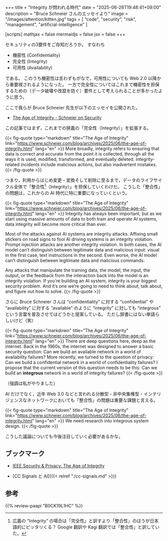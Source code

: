+++
title = "Integrity が問われる時代"
date =  "2025-06-28T19:48:41+09:00"
description = "Bruce Schneier さんのエッセイより"
image = "/images/attention/kitten.jpg"
tags = [ "code", "security", "risk", "management", "artificial-intelligence" ]

[scripts]
  mathjax = false
  mermaidjs = false
  jsx = false
+++

セキュリティの3要件をご存知だろうか。
すなわち

- 機密性 (Confidentiality)
- 完全性 (Integrity)
- 可用性 (Availability)

である。
このうち機密性は言わずもがなで，可用性についても Web 2.0 以降から重要視されるようになった。
一方で完全性についてはこれまで機密性を担保するための（データ破壊や改竄を防ぐ）要件として考えられることが多かったように思う。

ここで我らが Bruce Schneier 先生が以下のエッセイを公開された。

- [The Age of Integrity - Schneier on Security](https://www.schneier.com/blog/archives/2025/06/the-age-of-integrity.html)

この記事ではまず，これまでの狭義の「完全性（Integrity）」を拡張する。

{{< fig-quote type="markdown" title="The Age of Integrity" link="https://www.schneier.com/blog/archives/2025/06/the-age-of-integrity.html" lang="en" >}}
More broadly, integrity refers to ensuring that data is correct and accurate from the point it is collected, through all the ways it is used, modified, transformed, and eventually deleted. Integrity-related incidents include malicious actions, but also inadvertent mistakes.
{{< /fig-quote >}}

つまり，利用からはじめ変更・変換そして削除に至るまで，データのライフサイクル全体で「整合性[^i1]（Integrity）」を担保していくわけだ。
こうした「整合性」の問題は，これからの AI 時代に特に重要になっていくという。

[^i1]: 広義の “Integrity” の場合は「完全性」と訳すより「整合性」のほうが日本語的にピッタリくる？ Google 翻訳や Kagi 翻訳では「整合性」と訳していた。

{{< fig-quote type="markdown" title="The Age of Integrity" link="https://www.schneier.com/blog/archives/2025/06/the-age-of-integrity.html" lang="en" >}}
Integrity has always been important, but as we start using massive amounts of data to both train and operate AI systems, data integrity will become more critical than ever.

Most of the attacks against AI systems are integrity attacks. Affixing small stickers on road signs to fool AI driving systems is an integrity violation. Prompt injection attacks are another integrity violation. In both cases, the AI model can’t distinguish between legitimate data and malicious input: visual in the first case, text instructions in the second. Even worse, the AI model can’t distinguish between legitimate data and malicious commands.

Any attacks that manipulate the training data, the model, the input, the output, or the feedback from the interaction back into the model is an integrity violation. If you’re building an AI system, integrity is your biggest security problem. And it’s one we’re going to need to think about, talk about, and figure out how to solve.
{{< /fig-quote >}}

さらに Bruce Schneier さんは “confidentiality” に対する “confidential” や “availability” に対する “available” のように “integrity” に対しても “integrous” という言葉を普及させてはどうかと提案している。
ただし辞書にはない単語らしいけど（笑）

{{< fig-quote type="markdown" title="The Age of Integrity" link="https://www.schneier.com/blog/archives/2025/06/the-age-of-integrity.html" lang="en" >}}
There are deep questions here, deep as the internet. Back in the 1960s, the internet was designed to answer a basic security question: Can we build an available network in a world of availability failures? More recently, we turned to the question of privacy: Can we build a confidential network in a world of confidentiality failures? I propose that the current version of this question needs to be this: Can we build an **integrous** network in a world of integrity failures?
{{< /fig-quote >}}

（強調は私がやりました）

AI だけでなく，近年 Web 3.0 などと言われる分散型・非中央集権型・インテリジェンスなネットワークにおいても「整合性」の問題は重要な課題と言える。

{{< fig-quote type="markdown" title="The Age of Integrity" link="https://www.schneier.com/blog/archives/2025/06/the-age-of-integrity.html" lang="en" >}}
We need research into integrous system design.
{{< /fig-quote >}}

こうした議論についても今後注目していく必要があるかな。

## ブックマーク

- [IEEE Security & Privacy: The Age of Integrity](https://www.computer.org/csdl/magazine/sp/2025/03/11038984/27COaJtjDOM)

- [CC Signals と AI]({{< relref "./cc-signals.md" >}})

## 参考

{{% review-paapi "B0CK19L1HC" %}} <!-- ハッキング思考 Kindle 版 -->
